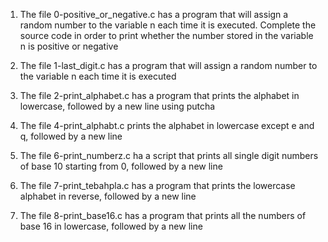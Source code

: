 1. The file 0-positive_or_negative.c has a program that will assign a random number to the variable n each time it is executed. Complete the source code in order to print whether the number stored in the variable n is positive or negative

2. The file 1-last_digit.c has a program that will assign a random number to the variable n each time it is executed
3. The file 2-print_alphabet.c has a program that prints the alphabet in lowercase, followed by a new line using putcha
4. The file 4-print_alphabt.c prints the alphabet in lowercase except e and q, followed by a new line
5. The file 6-print_numberz.c ha a script that prints all single digit numbers of base 10 starting from 0, followed by a new line
6. The file 7-print_tebahpla.c has a program that prints the lowercase alphabet in reverse, followed by a new line
7. The file 8-print_base16.c has a program that prints all the numbers of base 16 in lowercase, followed by a new line
